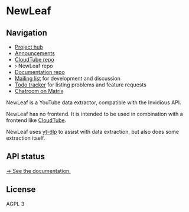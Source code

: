 # NewLeaf

## Navigation

- [Project hub][hub]
- [Announcements][announce]
- [CloudTube repo][cloudtube]
- › NewLeaf repo
- [Documentation repo][docs]
- [Mailing list][list] for development and discussion
- [Todo tracker][todo] for listing problems and feature requests
- [Chatroom on Matrix][matrix]

NewLeaf is a YouTube data extractor, compatible with the Invidious API.

NewLeaf has no frontend. It is intended to be used in combination with
a frontend like [CloudTube](https://git.sr.ht/~cadence/cloudtube).

NewLeaf uses [yt-dlp](https://github.com/yt-dlp/yt-dlp) to assist with
data extraction, but also does some extraction itself.

## API status

[→ See the documentation.](https://git.sr.ht/~cadence/tube-docs/tree/main/item/docs/newleaf/API.md)

## License

AGPL 3

[hub]: https://sr.ht/~cadence/tube/
[announce]: https://lists.sr.ht/~cadence/tube-announce
[cloudtube]: https://git.sr.ht/~cadence/cloudtube
[newleaf]: https://git.sr.ht/~cadence/NewLeaf
[list]: https://lists.sr.ht/~cadence/tube-devel
[todo]: https://todo.sr.ht/~cadence/tube
[matrix]: https://matrix.to/#/#cloudtube:cadence.moe
[docs]: https://git.sr.ht/~cadence/tube-docs
